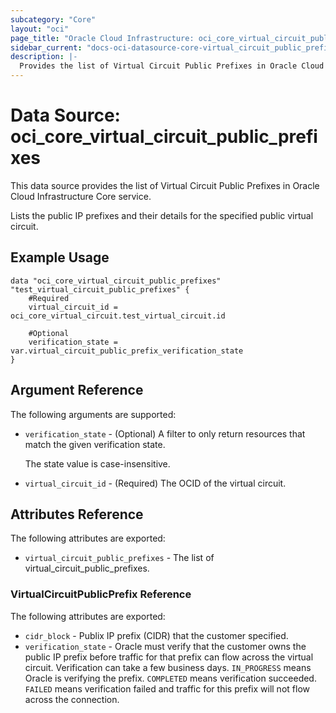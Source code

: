 ```yaml
---
subcategory: "Core"
layout: "oci"
page_title: "Oracle Cloud Infrastructure: oci_core_virtual_circuit_public_prefixes"
sidebar_current: "docs-oci-datasource-core-virtual_circuit_public_prefixes"
description: |-
  Provides the list of Virtual Circuit Public Prefixes in Oracle Cloud Infrastructure Core service
---
```


# Data Source: oci_core_virtual_circuit_public_prefixes
This data source provides the list of Virtual Circuit Public Prefixes in Oracle Cloud Infrastructure Core service.

Lists the public IP prefixes and their details for the specified
public virtual circuit.


## Example Usage

```hcl
data "oci_core_virtual_circuit_public_prefixes" "test_virtual_circuit_public_prefixes" {
	#Required
	virtual_circuit_id = oci_core_virtual_circuit.test_virtual_circuit.id

	#Optional
	verification_state = var.virtual_circuit_public_prefix_verification_state
}
```

## Argument Reference

The following arguments are supported:

* `verification_state` - (Optional) A filter to only return resources that match the given verification state.

	The state value is case-insensitive. 
* `virtual_circuit_id` - (Required) The OCID of the virtual circuit.


## Attributes Reference

The following attributes are exported:

* `virtual_circuit_public_prefixes` - The list of virtual_circuit_public_prefixes.

### VirtualCircuitPublicPrefix Reference

The following attributes are exported:

* `cidr_block` - Publix IP prefix (CIDR) that the customer specified.
* `verification_state` - Oracle must verify that the customer owns the public IP prefix before traffic for that prefix can flow across the virtual circuit. Verification can take a few business days. `IN_PROGRESS` means Oracle is verifying the prefix. `COMPLETED` means verification succeeded. `FAILED` means verification failed and traffic for this prefix will not flow across the connection. 

